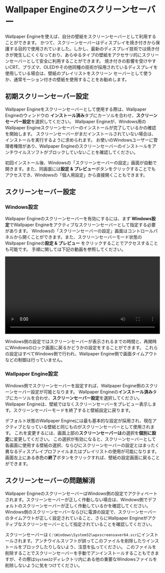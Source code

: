 # Wallpaper Engineのスクリーンセーバー

Wallpaper Engineを使えば、自分の壁紙をスクリーンセーバーとして利用することができます。 かつて、スクリーンセーバーはディスプレイを焼き付きから保護する目的で使用されていました。しかし、最新のディスプレイ技術では焼き付きが発生しにくくなっており、あらゆるタイプの壁紙をアクセサリ的にスクリーンセーバーとして安全に利用することができます。 焼き付きの影響を受けやすいCRT、プラズマ、OLEDやその他同種の技術が採用されているディスプレイを使用している場合は、壁紙のプレイリストをスクリーン セーバーとして使うか、通常モーション付きの壁紙を使用することをお勧めします。

## 初期スクリーンセーバー設定

Wallpaper Engineをスクリーンセーバーとして使用する際は、Wallpaper Engineのウィンドウの **インストール済み**タブにカーソルを合わせ、**スクリーンセーバー設定**を選択してください。 Wallpaper Engineが、Windows用のWallpaper Engineスクリーンセーバーのインストールが完了しているかの確認を開始します。 スクリーンセーバーがまだインストールされていない場合は、インストールを実行するように求められます。 お使いのWindowsユーザーに管理者権限があり、Wallpaper Engineのスクリーンセーバーのインストールをアンチウイルスソフトがブロックしていないことを確認してください。

初回インストール後、Windowsの「スクリーンセーバーの設定」画面が自動で開きます。また、同画面には**設定 & プレビュー**ボタンをクリックすることでもアクセスでき、Windowsの「個人用設定」から直接開くこともできます。

## スクリーンセーバー設定

### Windows設定

Wallpaper Engineのスクリーンセーバーを有効にするには、まず **Windows設定**でWallpaper Engineをアクティブなスクリーンセーバーとして指定する必要があります。 Windowsの「スクリーンセーバーの設定」画面はコントロールパネルから開くことができます。また、スクリーンセーバーモード状態のWallpaper Engineの**設定 & プレビュー** をクリックすることでアクセスすることも可能です。 手順に関しては下記の動画を参照してください。

<video width="100%" controls autoplay loop>
  <source src="/videos/screensaver_setup.mp4" type="video/mp4">
  お使いのブラウザは動画タグをサポートしていません。
</video>

Windows側の設定ではスクリーンセーバーが表示されるまでの時間と、再開時にWindowsのロック画面に戻るかどうかの設定をすることができます。 これらの設定はすべてWindows側で行われ、Wallpaper Engine側で画面タイムアウトなどの制御は行っていません。

### Wallpaper Engine設定

Windows側でスクリーンセーバーを設定すれば、Wallpaper Engine側のスクリーンセーバー設定が可能となります。 Wallpaper Engineの**インストール済み**タブにカーソルを合わせ、**スクリーンセーバー設定**を選択してください。 Wallpaper Engineは、壁紙ではなくスクリーンセーバーをプレビュー表示します。スクリーンセーバーモードを終了すると壁紙設定に戻ります。

デフォルト状態のWallpaper Engineには最も基本的な設定が採用され、現在アクティブとなっている壁紙と同じものがスクリーンセーバーとして使用されます。 これを変更するには、画面上部の**スクリーンセーバーは**の選択を**個別に設定**に変更してください。 この選択が有効になると、スクリーンセーバーとして各画面に使用する壁紙の選択、ならびにスクリーンセーバーの設定とはまったく異なるディスプレイプロファイルまたはプレイリストの使用が可能になります。 画面左上にある赤色の**終了**ボタンをクリックすれば、壁紙の設定画面に戻ることができます。

## スクリーンセーバーの問題解消

Wallpaper EngineのスクリーンセーバーはWindows側の設定でアクティベートされます。スクリーンセーバーが正しく作動しない場合は、Windows側でデフォルトのスクリーンセーバーが正しく作動しているかを確認してください。 Windows側のスクリーンセーバーならびに電源の設定で、スクリーンセーバーのタイムアウトが正しく設定されていること、さらにWallpaper Engineがアクティブなスクリーンセーバーとして指定されていることを確認してください。

スクリーンセーバーは `C:\Windows\System32\wpxscreensaver64.scr`にインストールされます。アンチウイルスソフトが誤ってこのファイルを削除したりインストールをブロックしたりしないよう、注意を払ってください。 このファイルを削除することでスクリーンセーバーを手動でアンインストールすることもできますが、その際は`System32`ディレクトリ内にある他の重要なWindowsファイルを削除しないように気をつけてください。